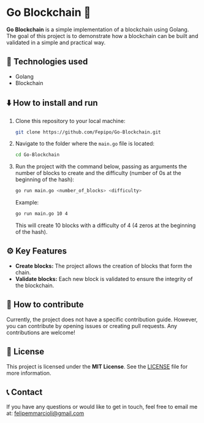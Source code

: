 
# Go Blockchain 🚀

**Go Blockchain** is a simple implementation of a blockchain using Golang. The goal of this project is to demonstrate how a blockchain can be built and validated in a simple and practical way.

## 🔧 Technologies used

- Golang
- Blockchain

## ⬇️ How to install and run

1. Clone this repository to your local machine:
   ```bash
   git clone https://github.com/Fepipo/Go-Blockchain.git
   ```
2. Navigate to the folder where the `main.go` file is located:
   ```bash
   cd Go-Blockchain
   ```
3. Run the project with the command below, passing as arguments the number of blocks to create and the difficulty (number of 0s at the beginning of the hash):
   ```bash
   go run main.go <number_of_blocks> <difficulty>
   ```
   Example:
   ```bash
   go run main.go 10 4
   ```
   This will create 10 blocks with a difficulty of 4 (4 zeros at the beginning of the hash).

## ⚙️ Key Features

- **Create blocks:** The project allows the creation of blocks that form the chain.
- **Validate blocks:** Each new block is validated to ensure the integrity of the blockchain.

## 🤝 How to contribute

Currently, the project does not have a specific contribution guide. However, you can contribute by opening issues or creating pull requests. Any contributions are welcome!

## 📝 License

This project is licensed under the **MIT License**. See the [LICENSE](LICENSE) file for more information.

## 📞 Contact

If you have any questions or would like to get in touch, feel free to email me at: [felipemmarcioli@gmail.com](mailto:felipemmarcioli@gmail.com)
